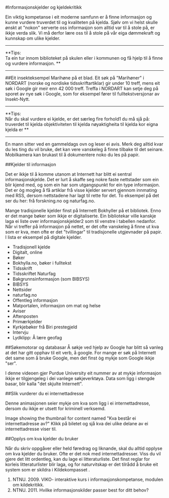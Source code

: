 #Informasjonskjelder og kjeldekritikk

Ein viktig kompetanse i eit moderne samfunn er å finne informasjon og kunne vurdere truverdet til og kvaliteten på kjelda. Sjølv om vi helst skulle ønskt at "nokon" serverte oss informasjon som alltid var til å stole på, er ikkje verda slik. Vi må derfor lære oss til å stole på vår eiga dømmekraft og kunnskap om ulike kjelder.

 <hr>
**Tips:
<br>Ta ein tur innom biblioteket på skulen eller i kommunen og få hjelp til å finne og vurdere informasjon.
** 
 <hr>
 
##Eit insekteksempel
Marihøne på et blad.
Eit søk på "Marihøner" i NORDART (norske og nordiske tidsskriftartiklar) gir under 10 treff, mens eit søk i Google gir meir enn 42 000 treff. Treffa i NORDART kan setje deg på sporet av nye søk i Google, som for eksempel fører til fulltekstversjonar av Insekt-Nytt.
 
 <hr>
**Tips:<br>
Når du skal vurdere ei kjelde, er det særleg fire forhold1 du må sjå på:
truverdet til kjelda
objektiviteten til kjelda
nøyaktigheita til kjelda
kor eigna kjelda er
** 
 <hr>
 
En mann sitter ved en gammeldags ovn og leser ei avis.
Merk deg alltid kvar du les ting du vil bruke, det kan vere vanskeleg å finne tilbake til det seinare. Mobilkamera kan brukast til å dokumentere noko du les på papir.
   
##Kjelder til informasjon

Det er ikkje til å komme utanom at Internett har blitt ei sentral informasjonskjelde. Det er lurt å skaffe seg nokre faste nettstader som ein blir kjend med, og som ein har som utgangspunkt for ein type informasjon.
Det er òg mogleg å få artiklar frå visse kjelder servert gjennom innmating med RSS, dersom nettstadene har lagt til rette for det. To eksempel på det ser du her: frå forskning.no og naturfag.no.

Mange tradisjonelle kjelder finst på Internett
Bokhyller på et bibliotek.
Enno er det mange bøker som ikkje er digitaliserte.
Ein bibliotekar ville kanskje laga ei liste over informasjonskjelder2  som til venstre i tabellen nedanfor. Når vi treffer på informasjon på nettet, er det ofte vanskeleg å finne ut kva som er kva, men ofte er det "tvillingar" til tradisjonelle utgjevnader på papir. I lista er eksempel på digitale kjelder.

* Tradisjonell kjelde
* Digitalt, online
* Bøker
* Bokhylla.no, bøker i fulltekst 
* Tidsskrift
* Tidsskriftet Naturfag 
* Bakgrunnsinformasjon (som BIBSYS)
* BIBSYS 
* Nettsider
* naturfag.no 
* Offentleg informasjon
* Matportalen, informasjon om mat og helse 
* Aviser
* Aftenposten 
* Primærkjelder
* Kyrkjebøker frå Biri prestegjeld  
* Intervju
* Lydklipp: Å lære geofag 

 

##Søkemotorar og databasar
Å søkje ved hjelp av Google har blitt så vanleg at det har gitt opphav til eit verb, å google. For mange er søk på Internett det same som å bruke Google, men det finst òg mykje som Google ikkje "ser".

 

I denne videoen gjer Purdue University eit nummer av at mykje informasjon ikkje er tilgjengeleg i dei vanlege søkjeverktøya. Data som ligg i stengde basar, blir kalla "det skjulte Internett".

##Slik vurderer du ei internettadresse

Denne animasjonen seier mykje om kva som ligg i ei internettadresse, dersom du ikkje er utsett for kriminell verksemd.

Image showing the thumbnail for content named \"Kva består ei internettadresse av?\"
Klikk på biletet og sjå kva dei ulike delane av ei internettadresse viser til.
  

##Opplys om kva kjelder du bruker

Når du skriv oppgåver eller held føredrag og liknande, skal du alltid opplyse om kva kjelder du bruker. Ofte er det nok med internettadresser. Viss du vil gjere det litt ordentleg, kan du lage ei litteraturliste. Det finst reglar for korleis litteraturlister blir laga, og for naturvitskap er det tilrådd å bruke eit system som er skildra i Kildekompasset . 

1. NTNU.  2009.  VIKO- interaktive kurs i informasjonskompetanse, modulen om kildekritikk.
2. NTNU.  2011.  Hvilke informasjonskilder passer best for ditt behov?